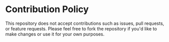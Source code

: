 # Contribution Policy
This repository does not accept contributions such as issues, pull requests, or feature requests. Please feel free to fork the repository if you'd like to make changes or use it for your own purposes.